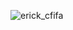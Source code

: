 ![erick_cfifa](https://github.com/erickgodinho/dio-lab-open-source/assets/156152516/da4a508b-4c5d-4005-9fa7-cec68956f030)
